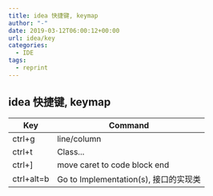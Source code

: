 ```yaml
---
title: idea 快捷键, keymap
author: "-"
date: 2019-03-12T06:00:12+00:00
url: idea/key
categories:
  - IDE
tags:
  - reprint
---
```

## idea 快捷键, keymap

| Key    | Command      |
| ------ | ------------ |
| ctrl+g | line/column  |
| ctrl+t | Class... |
| ctrl+]  | move caret to code block end |
| ctrl+alt=b |Go to Implementation(s), 接口的实现类|
